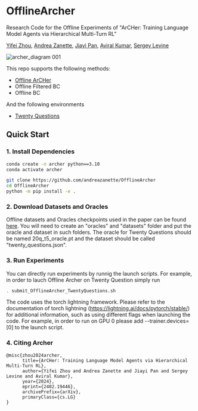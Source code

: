 # OfflineArcher
Research Code for the Offline Experiments of "ArCHer: Training Language Model Agents via Hierarchical Multi-Turn RL" 

[Yifei Zhou](https://yifeizhou02.github.io/), [Andrea Zanette](https://azanette.com/), [Jiayi Pan](https://www.jiayipan.me/), [Aviral Kumar](https://aviralkumar2907.github.io/), [Sergey Levine](https://people.eecs.berkeley.edu/~svlevine/)

![archer_diagram 001](https://github.com/YifeiZhou02/ArCHer/assets/83000332/b874432a-d330-49a5-906c-bba37e17f831)


This repo supports the following methods:

- [Offline ArCHer][1]
- Offline Filtered BC
- Offline BC

[1]: https://github.com/YifeiZhou02/ArCHer

And the following environments
- [Twenty Questions][2]

[2]: https://lmrl-gym.github.io/


## Quick Start
### 1. Install Dependencies
```bash
conda create -n archer python==3.10
conda activate archer

git clone https://github.com/andreazanette/OfflineArcher
cd OfflineArcher
python -m pip install -e .
```
### 2. Download Datasets and Oracles
Offline datasets and Oracles checkpoints used in the paper can be found [here](https://drive.google.com/drive/folders/1pRocQI0Jv479G4vNMtQn1JOq8Shf2B6U?usp=sharing).
You will need to create an "oracles" and "datasets" folder and put the oracle and dataset in such folders.
The oracle for Twenty Questions should be named 20q_t5_oracle.pt and the dataset should be called "twenty_questions.json".

### 3. Run Experiments
You can directly run experiments by runnig the launch scripts. For example, in order to lauch Offline Archer on Twenty Question simply run
```bash
. submit_OfflineArcher_TwentyQuestions.sh
```
The code uses the torch lightning framework. Please refer to the documentation of torch lightning (https://lightning.ai/docs/pytorch/stable/) for additional information, such as using different flags when launching the code.
For example, in order to run on GPU 0 please add 
--trainer.devices=[0] to the launch script.

### 4. Citing Archer
```
@misc{zhou2024archer,
      title={ArCHer: Training Language Model Agents via Hierarchical Multi-Turn RL}, 
      author={Yifei Zhou and Andrea Zanette and Jiayi Pan and Sergey Levine and Aviral Kumar},
      year={2024},
      eprint={2402.19446},
      archivePrefix={arXiv},
      primaryClass={cs.LG}
}

